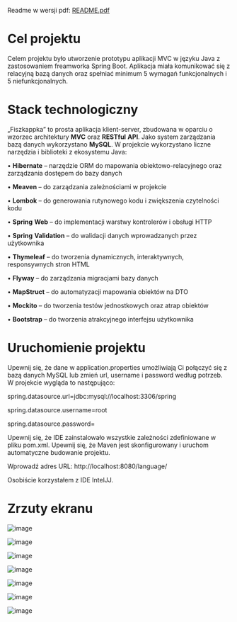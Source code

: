 Readme w wersji pdf: [README.pdf](https://github.com/Xiktor/Fiszkappka/files/11833006/README.pdf)

# Cel projektu 
Celem projektu było utworzenie prototypu aplikacji MVC w języku Java z zastosowaniem freamworka Spring Boot. Aplikacja miała komunikować się z relacyjną bazą danych oraz spełniać minimum 5 wymagań funkcjonalnych i 5 niefunkcjonalnych.


# Stack technologiczny
„Fiszkappka” to prosta aplikacja klient-server, zbudowana w oparciu o wzorzec architektury **MVC** oraz **RESTful** **API**. Jako system zarządzania bazą danych wykorzystano **MySQL**. W projekcie wykorzystano liczne narzędzia i biblioteki z ekosystemu Java:

•	**Hibernate** – narzędzie ORM do mapowania obiektowo-relacyjnego oraz zarządzania dostępem do bazy danych

•	**Meaven** – do zarządzania zależnościami w projekcie

•	**Lombok** – do generowania rutynowego kodu i zwiększenia czytelności kodu

•	**Spring** **Web** – do implementacji warstwy kontrolerów i obsługi HTTP

•	**Spring** **Validation** – do walidacji danych wprowadzanych przez użytkownika

•	**Thymeleaf** – do tworzenia dynamicznych, interaktywnych, responsywnych stron HTML

•	**Flyway** – do zarządzania migracjami bazy danych

•	**MapStruct** – do automatyzacji mapowania obiektów na DTO

•	**Mockito** – do tworzenia testów jednostkowych oraz atrap obiektów

•	**Bootstrap** – do tworzenia atrakcyjnego interfejsu użytkownika

# Uruchomienie projektu
Upewnij się, że dane w application.properties umożliwiają Ci połączyć się z bazą danych MySQL lub zmień url, username i password według potrzeb. W projekcie wygląda to następująco:

spring.datasource.url=jdbc:mysql://localhost:3306/spring

spring.datasource.username=root

spring.datasource.password=

Upewnij się, że IDE zainstalowało wszystkie zależności zdefiniowane w pliku pom.xml.
Upewnij się, że Maven jest skonfigurowany i uruchom automatyczne budowanie projektu.

Wprowadź adres URL: http://localhost:8080/language/

Osobiście korzystałem z IDE IntelJJ.

# Zrzuty ekranu

![image](https://github.com/Xiktor/Fiszkappka/assets/62425432/7e86fc76-e99f-4790-b38e-ea182f091970)

![image](https://github.com/Xiktor/Fiszkappka/assets/62425432/666268ef-db30-4d0a-a0c4-ab3c92dcdde0)

![image](https://github.com/Xiktor/Fiszkappka/assets/62425432/28e7206e-07f5-45d1-93e1-6b0614aafe74)

![image](https://github.com/Xiktor/Fiszkappka/assets/62425432/b4560310-8c58-41ef-95ee-de762cbd04d3)

![image](https://github.com/Xiktor/Fiszkappka/assets/62425432/23b33635-9efb-41a9-bc95-1faff374af9e)

![image](https://github.com/Xiktor/Fiszkappka/assets/62425432/9e032fe0-0349-40e5-a3b0-a5ce8fc2ca2d)

![image](https://github.com/Xiktor/Fiszkappka/assets/62425432/95fafd66-e067-4b89-87e4-3ba92dbc956d)


